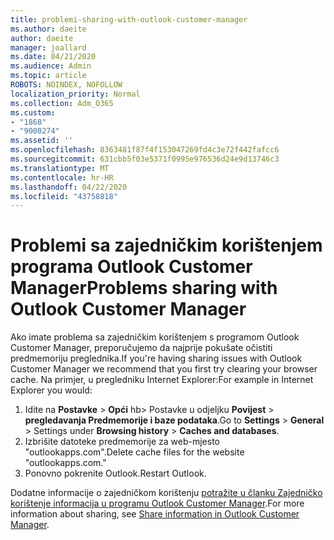 ```yaml
---
title: problemi-sharing-with-outlook-customer-manager
ms.author: daeite
author: daeite
manager: joallard
ms.date: 04/21/2020
ms.audience: Admin
ms.topic: article
ROBOTS: NOINDEX, NOFOLLOW
localization_priority: Normal
ms.collection: Adm_O365
ms.custom:
- "1868"
- "9000274"
ms.assetid: ''
ms.openlocfilehash: 8363481f87f4f153047269fd4c3e72f442fafcc6
ms.sourcegitcommit: 631cbb5f03e5371f0995e976536d24e9d13746c3
ms.translationtype: MT
ms.contentlocale: hr-HR
ms.lasthandoff: 04/22/2020
ms.locfileid: "43758818"
---
```

# <a name="problems-sharing-with-outlook-customer-manager"></a><span data-ttu-id="aff5e-102">Problemi sa zajedničkim korištenjem programa Outlook Customer Manager</span><span class="sxs-lookup"><span data-stu-id="aff5e-102">Problems sharing with Outlook Customer Manager</span></span>

<span data-ttu-id="aff5e-103">Ako imate problema sa zajedničkim korištenjem s programom Outlook Customer Manager, preporučujemo da najprije pokušate očistiti predmemoriju preglednika.</span><span class="sxs-lookup"><span data-stu-id="aff5e-103">If you're having sharing issues with Outlook Customer Manager we recommend that you first try clearing your browser cache.</span></span> <span data-ttu-id="aff5e-104">Na primjer, u pregledniku Internet Explorer:</span><span class="sxs-lookup"><span data-stu-id="aff5e-104">For example in Internet Explorer you would:</span></span>

1. <span data-ttu-id="aff5e-105">Idite na **Postavke** > **Opći** hb> Postavke u odjeljku **Povijest** > **pregledavanja Predmemorije i baze podataka**.</span><span class="sxs-lookup"><span data-stu-id="aff5e-105">Go to **Settings** > **General** > Settings under **Browsing history** > **Caches and databases**.</span></span>
2. <span data-ttu-id="aff5e-106">Izbrišite datoteke predmemorije za web-mjesto "outlookapps.com".</span><span class="sxs-lookup"><span data-stu-id="aff5e-106">Delete cache files for the website "outlookapps.com."</span></span>
3. <span data-ttu-id="aff5e-107">Ponovno pokrenite Outlook.</span><span class="sxs-lookup"><span data-stu-id="aff5e-107">Restart Outlook.</span></span>

<span data-ttu-id="aff5e-108">Dodatne informacije o zajedničkom korištenju [potražite u članku Zajedničko korištenje informacija u programu Outlook Customer Manager](https://support.office.com/article/4f26cc69-67da-4cd5-b344-02d1a4799310%20).</span><span class="sxs-lookup"><span data-stu-id="aff5e-108">For more information about sharing, see [Share information in Outlook Customer Manager](https://support.office.com/article/4f26cc69-67da-4cd5-b344-02d1a4799310%20).</span></span>